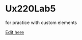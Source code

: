 # Ux220Lab5
for practice with custom elements

[Edit here](https://diy-pwa.dev/~/gh/StayFar/Ux220Lab5)
